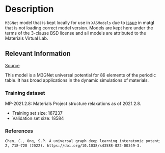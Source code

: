 # Description

`M3GNet` model that is kept locally for use in `XASModels` due to [issue](https://github.com/matthewcarbone/Crescendo/issues/80) in matgl that is not loading correct model version. Models are kept here under the terms of the 3-clause BSD license and all models are attributed to the Materials Virtual Lab.

## Relevant Information

[Source](https://github.com/materialsvirtuallab/matgl/blob/main/pretrained_models/M3GNet-MP-2021.2.8-PES/README.md)

This model is a M3GNet universal potential for 89 elements of the periodic table. It has broad applications in the dynamic simulations of materials.

### Training dataset

MP-2021.2.8: Materials Project structure relaxations as of 2021.2.8.

- Training set size: 167237
- Validation set size: 18584

### References

```txt
Chen, C., Ong, S.P. A universal graph deep learning interatomic potential for the periodic table. Nat Comput Sci,
2, 718–728 (2022). https://doi.org/10.1038/s43588-022-00349-3.
```
